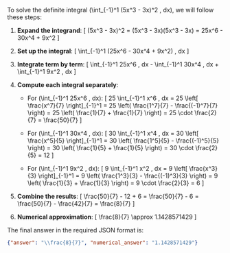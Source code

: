 To solve the definite integral \(\int_{-1}^1 (5x^3 - 3x)^2 \, dx\), we will follow these steps:

1. **Expand the integrand**:
   \[
   (5x^3 - 3x)^2 = (5x^3 - 3x)(5x^3 - 3x) = 25x^6 - 30x^4 + 9x^2
   \]

2. **Set up the integral**:
   \[
   \int_{-1}^1 (25x^6 - 30x^4 + 9x^2) \, dx
   \]

3. **Integrate term by term**:
   \[
   \int_{-1}^1 25x^6 \, dx - \int_{-1}^1 30x^4 \, dx + \int_{-1}^1 9x^2 \, dx
   \]

4. **Compute each integral separately**:
   - For \(\int_{-1}^1 25x^6 \, dx\):
     \[
     25 \int_{-1}^1 x^6 \, dx = 25 \left[ \frac{x^7}{7} \right]_{-1}^1 = 25 \left( \frac{1^7}{7} - \frac{(-1)^7}{7} \right) = 25 \left( \frac{1}{7} + \frac{1}{7} \right) = 25 \cdot \frac{2}{7} = \frac{50}{7}
     \]

   - For \(\int_{-1}^1 30x^4 \, dx\):
     \[
     30 \int_{-1}^1 x^4 \, dx = 30 \left[ \frac{x^5}{5} \right]_{-1}^1 = 30 \left( \frac{1^5}{5} - \frac{(-1)^5}{5} \right) = 30 \left( \frac{1}{5} + \frac{1}{5} \right) = 30 \cdot \frac{2}{5} = 12
     \]

   - For \(\int_{-1}^1 9x^2 \, dx\):
     \[
     9 \int_{-1}^1 x^2 \, dx = 9 \left[ \frac{x^3}{3} \right]_{-1}^1 = 9 \left( \frac{1^3}{3} - \frac{(-1)^3}{3} \right) = 9 \left( \frac{1}{3} + \frac{1}{3} \right) = 9 \cdot \frac{2}{3} = 6
     \]

5. **Combine the results**:
   \[
   \frac{50}{7} - 12 + 6 = \frac{50}{7} - 6 = \frac{50}{7} - \frac{42}{7} = \frac{8}{7}
   \]

6. **Numerical approximation**:
   \[
   \frac{8}{7} \approx 1.1428571429
   \]

The final answer in the required JSON format is:
```json
{"answer": "\\frac{8}{7}", "numerical_answer": "1.1428571429"}
```